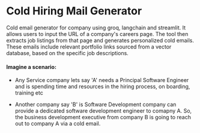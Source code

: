# Cold Hiring Mail Generator

Cold email generator for company using groq, langchain and streamlit. It allows users to input the URL of a company's careers page. The tool then extracts job listings from that page and generates personalized cold emails. These emails include relevant portfolio links sourced from a vector database, based on the specific job descriptions.

#### Imagine a scenario:

- Any Service company lets say 'A' needs a Principal Software Engineer and is spending time and resources in the hiring process, on boarding, training etc
  
- Another company say 'B' is Software Development company can provide a dedicated software development engineer to comapny A. So, the business development executive from company B is going to reach out to company A via a cold email.
